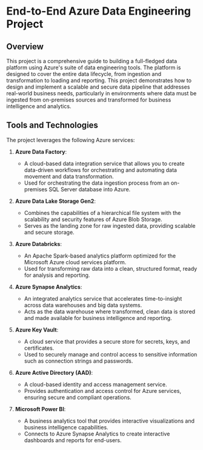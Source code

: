 # End-to-End Azure Data Engineering Project

## Overview

This project is a comprehensive guide to building a full-fledged data platform using Azure's suite of data engineering tools. The platform is designed to cover the entire data lifecycle, from ingestion and transformation to loading and reporting. This project demonstrates how to design and implement a scalable and secure data pipeline that addresses real-world business needs, particularly in environments where data must be ingested from on-premises sources and transformed for business intelligence and analytics.

## Tools and Technologies

The project leverages the following Azure services:

1. **Azure Data Factory**:
    - A cloud-based data integration service that allows you to create data-driven workflows for orchestrating and automating data movement and data transformation.
    - Used for orchestrating the data ingestion process from an on-premises SQL Server database into Azure.

2. **Azure Data Lake Storage Gen2**:
    - Combines the capabilities of a hierarchical file system with the scalability and security features of Azure Blob Storage.
    - Serves as the landing zone for raw ingested data, providing scalable and secure storage.

3. **Azure Databricks**:
    - An Apache Spark-based analytics platform optimized for the Microsoft Azure cloud services platform.
    - Used for transforming raw data into a clean, structured format, ready for analysis and reporting.

4. **Azure Synapse Analytics**:
    - An integrated analytics service that accelerates time-to-insight across data warehouses and big data systems.
    - Acts as the data warehouse where transformed, clean data is stored and made available for business intelligence and reporting.

5. **Azure Key Vault**:
    - A cloud service that provides a secure store for secrets, keys, and certificates.
    - Used to securely manage and control access to sensitive information such as connection strings and passwords.

6. **Azure Active Directory (AAD)**:
    - A cloud-based identity and access management service.
    - Provides authentication and access control for Azure services, ensuring secure and compliant operations.

7. **Microsoft Power BI**:
    - A business analytics tool that provides interactive visualizations and business intelligence capabilities.
    - Connects to Azure Synapse Analytics to create interactive dashboards and reports for end-users.
